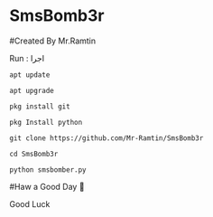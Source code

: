 # SmsBomb3r

#Created By Mr.Ramtin

Run : اجرا 

`apt update`

`apt upgrade`

`pkg install git`

`pkg Install python`

`git clone https://github.com/Mr-Ramtin/SmsBomb3r`

`cd SmsBomb3r`

`python smsbomber.py`


#Haw a Good Day 🖤

Good Luck


